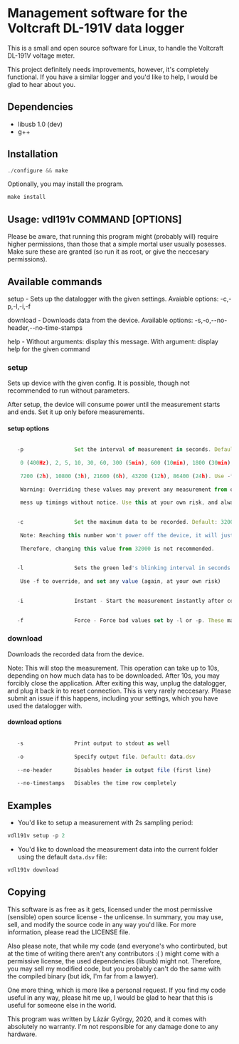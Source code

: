 # Management software for the Voltcraft DL-191V data logger
This is a small and open source software for Linux, to handle the Voltcraft DL-191V voltage meter.

This project definitely needs improvements, however, it's completely functional. If you have a similar logger and you'd like to help, I would be glad to hear about you.

## Dependencies
- libusb 1.0 (dev)
- g++

## Installation 
```javascript codeblock1
./configure && make
```
Optionally, you may install the program.
```javascript codeblock2
make install
```

## Usage: vdl191v COMMAND [OPTIONS]

Please be aware, that running this program might (probably will) require higher permissions, than those that a simple mortal user usually posesses. Make sure these are granted (so run it as root, or give the neccesary permissions).

## Available commands

setup - Sets up the datalogger with the given settings. Avaiable options: -c,-p,-l,-i,-f

download - Downloads data from the device. Available options: -s,-o,--no-header,--no-time-stamps

help - Without arguments: display this message. With argument: display help for the given command

### setup

Sets up device with the given config. It is possible, though not recommended to run without parameters.

After setup, the device will consume power until the measurement starts and ends. Set it up only before measurements.

#### setup options
```javascript codeblock3

   -p                Set the interval of measurement in seconds. Default: 2. Correct values are:
   
    0 (400Hz), 2, 5, 10, 30, 60, 300 (5min), 600 (10min), 1800 (30min), 3600 (1h),
                     
    7200 (2h), 10800 (3h), 21600 (6h), 43200 (12h), 86400 (24h). Use -f to override these.
                     
    Warning: Overriding these values may prevent any measurement from occuring, or it may
                     
    mess up timings without notice. Use this at your own risk, and always test it first.
                     

   -c                Set the maximum data to be recorded. Default: 32000. Correct interval: [500,32000]
   
    Note: Reaching this number won't power off the device, it will just cause it to stop recording.
                     
    Therefore, changing this value from 32000 is not recommended.
                     

   -l                Sets the green led's blinking interval in seconds. Default: 10. Correct values: 10,20,30.
   
    Use -f to override, and set any value (again, at your own risk)
                     

   -i                Instant - Start the measurement instantly after configuring the device. (Default: button press)
   

   -f                Force - Force bad values set by -l or -p. These may, or may not work.
```


### download

Downloads the recorded data from the device.

Note: This will stop the measurement. This operation can take up to 10s, depending on how much data has to be downloaded. After 10s, you may forcibly close the application. After exiting this way, unplug the datalogger, and plug it back in to reset connection. This is very rarely neccesary. Please submit an issue if this happens, including your settings, which you have used the datalogger with.

#### download options
```javascript codeblock4

   -s                Print output to stdout as well
   
   -o                Specify output file. Default: data.dsv
   
   --no-header       Disables header in output file (first line)
   
   --no-timestamps   Disables the time row completely
```
## Examples
- You'd like to setup a measurement with 2s sampling period:
```javascript codeblock5
vdl191v setup -p 2
```
- You'd like to download the measurement data into the current folder using the default `data.dsv` file:
```javascript codeblock5
vdl191v download
```
## Copying

This software is as free as it gets, licensed under the most permissive (sensible) open source license - the unlicense. In summary, you may use, sell, and modify the source code in any way you'd like. For more information, please read the LICENSE file.

Also please note, that while my code (and everyone's who contirbuted, but at the time of writing there aren't any contributors :( ) might come with a permissive license, the used dependencies (libusb) might not. Therefore, you may sell my modified code, but you probably can't do the same with the compiled binary (but idk, I'm far from a lawyer).

One more thing, which is more like a personal request. If you find my code useful in any way, please hit me up, I would be glad to hear that this is useful for someone else in the world.

This program was written by Lázár György, 2020, and it comes with absolutely no warranty. I'm not responsible for any damage done to any hardware.
